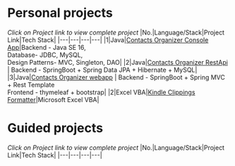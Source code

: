 # Personal projects
  *Click on Project link to view complete project* 
|No.|Language/Stack|Project Link|Tech Stack|
|---|---|---|---|
|1|Java|[Contacts Organizer Console App](https://github.com/mariojoshua/PhoneBookApp)|Backend - Java SE 16, <br> Database- JDBC, MySQL, <br>Design Patterns- MVC, Singleton, DAO|
|2|Java|[Contacts Organizer RestApi](https://github.com/mariojoshua/phone-book-restapi) | Backend - SpringBoot + Spring Data JPA + Hibernate + MySQL| 
|3|Java|[Contacts Organizer webapp](https://github.com/mariojoshua/phone-book-springmvc) | Backend - SpringBoot + Spring MVC + Rest Template <br>Frontend - thymeleaf + bootstrap|
|2|Excel VBA|[Kindle Clippings Formatter](https://github.com/mariojoshua/KindleClippingsFormatter)|Microsoft Excel VBA|

# Guided projects
  *Click on Project link to view complete project* 
|No.|Language/Stack|Project Link|Tech Stack|
|---|---|---|---|

